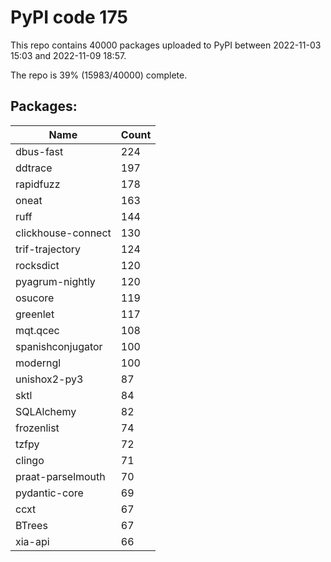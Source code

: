# PyPI code 175

This repo contains 40000 packages uploaded to PyPI between 
2022-11-03 15:03 and 2022-11-09 18:57.

The repo is 39% (15983/40000) complete.

## Packages:

| Name  | Count |
| ----- | ----- |
| dbus-fast | 224 |
| ddtrace | 197 |
| rapidfuzz | 178 |
| oneat | 163 |
| ruff | 144 |
| clickhouse-connect | 130 |
| trif-trajectory | 124 |
| rocksdict | 120 |
| pyagrum-nightly | 120 |
| osucore | 119 |
| greenlet | 117 |
| mqt.qcec | 108 |
| spanishconjugator | 100 |
| moderngl | 100 |
| unishox2-py3 | 87 |
| sktl | 84 |
| SQLAlchemy | 82 |
| frozenlist | 74 |
| tzfpy | 72 |
| clingo | 71 |
| praat-parselmouth | 70 |
| pydantic-core | 69 |
| ccxt | 67 |
| BTrees | 67 |
| xia-api | 66 |



